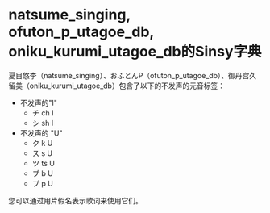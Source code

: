 # natsume_singing, ofuton_p_utagoe_db, oniku_kurumi_utagoe_db的Sinsy字典

夏目悠李（natsume_singing）、おふとんP（ofuton_p_utagoe_db）、御丹宫久留美（oniku_kurumi_utagoe_db）包含了以下的不发声的元音标签：

- 不发声的"I"
  - チ ch I
  - シ sh I
- 不发声的 "U"
  - ク k U
  - ス s U
  - ツ ts U
  - ブ b U
  - プ p U

您可以通过用片假名表示歌词来使用它们。
